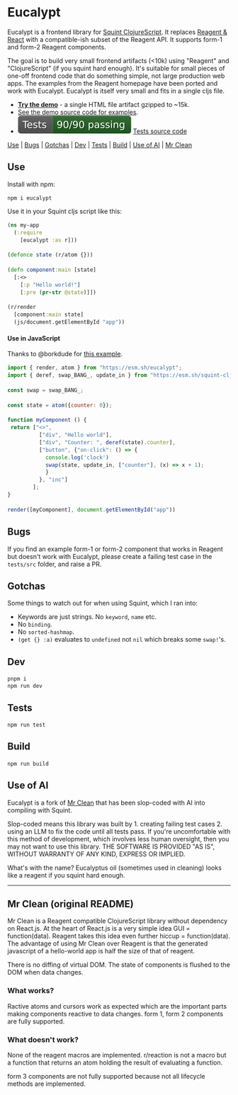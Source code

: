 # Eucalypt

Eucalypt is a frontend library for [Squint ClojureScript](https://github.com/squint-cljs/squint).
It replaces [Reagent & React](https://reagent-project.github.io/) with a compatible-ish subset of the Reagent API.
It supports form-1 and form-2 Reagent components.

The goal is to build very small frontend artifacts (<10k) using "Reagent" and "ClojureScript" (if you squint hard enough).
It's suitable for small pieces of one-off frontend code that do something simple, not large production web apps.
The examples from the Reagent homepage have been ported and work with Eucalypt.
Eucalypt is itself very small and fits in a single cljs file.

<!-- end-about -->

- **[Try the demo](https://chr15m.github.io/eucalypt/)** - a single HTML file artifact gzipped to ~15k.
- [See the demo source code for examples](https://github.com/chr15m/eucalypt/tree/main/src/demo/).
- [![Latest test Results](https://raw.githubusercontent.com/chr15m/eucalypt/build/test-badge.svg)](https://github.com/chr15m/eucalypt/blob/build/test-results.md) [Tests source code](https://github.com/chr15m/eucalypt/tree/main/src/test/src/)

[Use](#use) | [Bugs](#bugs) | [Gotchas](#gotchas) | [Dev](#dev) | [Tests](#tests) | [Build](#build) | [Use of AI](#use-of-ai) | [Mr Clean](#mr-clean-original-readme)

## Use

Install with npm:

```shell
npm i eucalypt
```

Use it in your Squint cljs script like this:

```clojure
(ns my-app
  (:require
    [eucalypt :as r]))

(defonce state (r/atom {}))

(defn component:main [state]
  [:<>
    [:p "Hello world!"]
    [:pre (pr-str @state)]])

(r/render
  [component:main state]
  (js/document.getElementById "app"))
```

#### Use in JavaScript

Thanks to @borkdude for [this example](https://codepen.io/borkdude/pen/OPMNvwa).

```javascript
import { render, atom } from "https://esm.sh/eucalypt";
import { deref, swap_BANG_, update_in } from "https://esm.sh/squint-cljs/core.js";

const swap = swap_BANG_;

const state = atom({counter: 0});

function myComponent () {
 return ["<>",
          ["div", "Hello world"],
          ["div", "Counter: ", deref(state).counter],
          ["button", {"on-click": () => {
            console.log('clock')
            swap(state, update_in, ["counter"], (x) => x + 1);           
            }
          }, "inc"]
        ];
}

render([myComponent], document.getElementById("app"))
```

## Bugs

If you find an example form-1 or form-2 component that works in Reagent but doesn't work with Eucalypt, please create a failing test case in the `tests/src` folder, and raise a PR.

## Gotchas

Some things to watch out for when using Squint, which I ran into:

- Keywords are just strings. No `keyword`, `name` etc.
- No `binding`.
- No `sorted-hashmap`.
- `(get {} :a)` evaluates to `undefined` not `nil` which breaks some `swap!`'s.

## Dev

```shell
pnpm i
npm run dev
```

## Tests

```shell
npm run test
```

## Build

```shell
npm run build
```

## Use of AI

Eucalypt is a fork of [Mr Clean](https://bitbucket.org/sonwh98/mr-clean/) that has been slop-coded with AI into compiling with Squint.

Slop-coded means this library was built by 1. creating failing test cases 2. using an LLM to fix the code until all tests pass.
If you're uncomfortable with this method of development, which involves less human oversight, then you may not want to use this library.
THE SOFTWARE IS PROVIDED "AS IS", WITHOUT WARRANTY OF ANY KIND, EXPRESS OR IMPLIED.

What's with the name? Eucalyptus oil (sometimes used in cleaning) looks like a reagent if you squint hard enough.

---

## Mr Clean (original README)

Mr Clean is a Reagent compatible ClojureScript library without dependency on React.js. At the heart of React.js
is a very simple idea GUI = function(data). Reagent takes this idea even further hiccup = function(data).  The
advantage of using Mr Clean over Reagent is that the generated javascript of a hello-world app is half
the size of that of reagent.

There is no diffing of virtual DOM. The state of components is flushed to the DOM when data changes. 

### What works?

Ractive atoms and cursors work as expected which are the important parts making components reactive to data changes. 
form 1, form 2 components are fully supported.

### What doesn't work?

None of the reagent macros are implemented. r/reaction is not a macro but a function that returns an atom holding the result of evaluating a function.

form 3 components are not fully supported because not all lifecycle methods are implemented.

